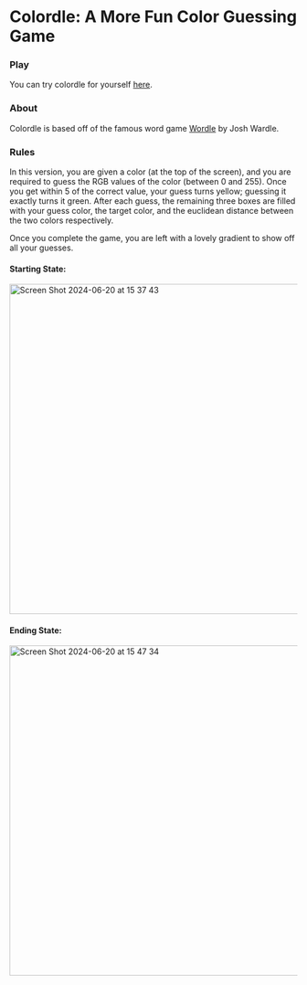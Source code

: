 # Colordle: A More Fun Color Guessing Game

### Play
You can try colordle for yourself [here](https://prachipatil7.github.io/colordle/).

### About
Colordle is based off of the famous word game [Wordle](https://www.nytimes.com/games/wordle/index.html) by Josh Wardle. 

### Rules
In this version, you are given a color (at the top of the screen), and you are required to guess the RGB values of the color (between 0 and 255). Once you get within 5 of the correct value, your guess turns yellow; guessing it exactly turns it green. After each guess, the remaining three boxes are filled with your guess color, the target color, and the euclidean distance between the two colors respectively.

Once you complete the game, you are left with a lovely gradient to show off all your guesses.

#### Starting State:  
<img width="578" alt="Screen Shot 2024-06-20 at 15 37 43" src="https://github.com/prachipatil7/colordle/assets/62350419/3d9ec756-040e-4c5f-aae7-fb357637dfda">

#### Ending State:  
<img width="578" alt="Screen Shot 2024-06-20 at 15 47 34" src="https://github.com/prachipatil7/colordle/assets/62350419/898666e7-842e-449d-a3b0-7c265f079765">
